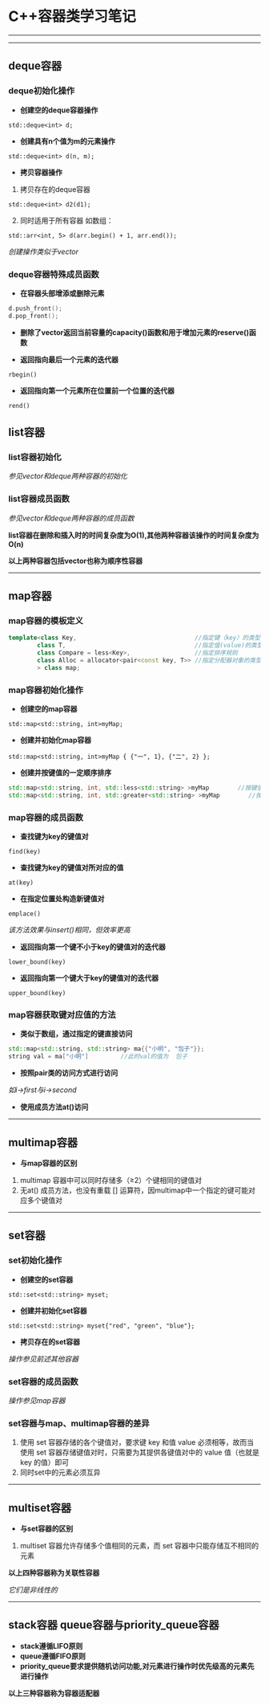 # C++容器类学习笔记
****
****
## deque容器

### deque初始化操作

- **创建空的deque容器操作**

`std::deque<int> d;`

- **创建具有n个值为m的元素操作**

`std::deque<int> d(n, m);`

- **拷贝容器操作**

1. 拷贝存在的deque容器

`std::deque<int> d2(d1);`

2. 同时适用于所有容器
如数组：

`std::arr<int, 5> d(arr.begin() + 1, arr.end());`

*创建操作类似于vector*

### deque容器特殊成员函数
- **在容器头部增添或删除元素**

```c++
d.push_front();
d.pop_front();
```

- **删除了vector返回当前容量的capacity()函数和用于增加元素的reserve()函数**

- **返回指向最后一个元素的迭代器**

`rbegin()`

- **返回指向第一个元素所在位置前一个位置的迭代器**

`rend()`

## list容器

### list容器初始化

*参见vector和deque两种容器的初始化*

### list容器成员函数

*参见vector和deque两种容器的成员函数*

**list容器在删除和插入时的时间复杂度为O(1),其他两种容器该操作的时间复杂度为O(n)**

**以上两种容器包括vector也称为顺序性容器**

****

## map容器

### map容器的模板定义

```c++
template<class Key,                                 //指定键（key）的类型
        class T,                                    //指定值(value)的类型
        class Compare = less<Key>,                  //指定排序规则
        class Alloc = allocator<pair<const key, T>> //指定分配器对象的类型
        > class map;
```

### map容器初始化操作

- **创建空的map容器**

`std::map<std::string, int>myMap;`

- **创建并初始化map容器**

`std::map<std::string, int>myMap { {"一", 1}, {"二", 2} };`

- **创建并按键值的一定顺序排序**

```c++
std::map<std::string, int, std::less<std::string> >myMap        //按键值大小升序排序
std::map<std::string, int, std::greater<std::string> >myMap        //按键值大小降序排序
```

### map容器的成员函数

- **查找键为key的键值对**

`find(key)`

- **查找键为key的键值对所对应的值**

`at(key)`

- **在指定位置处构造新键值对**

`emplace()`

*该方法效果与insert()相同，但效率更高*

- **返回指向第一个键不小于key的键值对的迭代器**

`lower_bound(key)`

- **返回指向第一个键大于key的键值对的迭代器**

`upper_bound(key)`

### map容器获取键对应值的方法

* **类似于数组，通过指定的键直接访问**

```c++
std::map<std::string, std::string> ma{{"小明", "包子"}};
string val = ma["小明"]         //此时val的值为  包子
```
* **按照pair类的访问方式进行访问**

*如i->first与i->second*

* **使用成员方法at()访问**

****

## multimap容器

- **与map容器的区别**

1. multimap 容器中可以同时存储多（≥2）个键相同的键值对
2. 无at() 成员方法，也没有重载 [] 运算符，因multimap中一个指定的键可能对应多个键值对

****

## set容器

### set初始化操作

- **创建空的set容器**

`std::set<std::string> myset;`

- **创建并初始化set容器**

`std::set<std::string> myset{"red", "green", "blue"};`

- **拷贝存在的set容器**

*操作参见前述其他容器*

### set容器的成员函数

*操作参见map容器*

### set容器与map、multimap容器的差异

1. 使用 set 容器存储的各个键值对，要求键 key 和值 value 必须相等，故而当使用 set 容器存储键值对时，只需要为其提供各键值对中的 value 值（也就是 key 的值）即可
2. 同时set中的元素必须互异

****

## multiset容器

- **与set容器的区别**

1. multiset 容器允许存储多个值相同的元素，而 set 容器中只能存储互不相同的元素


**以上四种容器称为关联性容器**

*它们是非线性的*

****

## stack容器 queue容器与priority_queue容器

- **stack遵循LIFO原则**
- **queue遵循FIFO原则**
- **priority_queue要求提供随机访问功能,对元素进行操作时优先级高的元素先进行操作**

**以上三种容器称为容器适配器**
